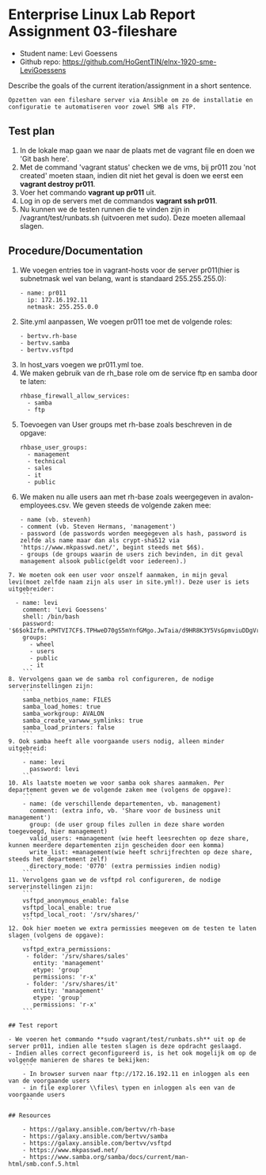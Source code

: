 # Enterprise Linux Lab Report Assignment 03-fileshare

- Student name: Levi Goessens
- Github repo: <https://github.com/HoGentTIN/elnx-1920-sme-LeviGoessens>

Describe the goals of the current iteration/assignment in a short sentence.
```
Opzetten van een fileshare server via Ansible om zo de installatie en configuratie te automatiseren voor zowel SMB als FTP.
```

## Test plan

1. In de lokale map gaan we naar de plaats met de vagrant file en doen we 'Git bash here'.
2. Met de command 'vagrant status' checken we de vms, bij pr011 zou 'not created' moeten staan, indien dit niet het geval is doen we eerst een **vagrant destroy pr011**.
3. Voer het commando **vagrant up pr011** uit.
4. Log in op de servers met de commandos **vagrant ssh pr011**.
5. Nu kunnen we de testen runnen die te vinden zijn in /vagrant/test/runbats.sh (uitvoeren met sudo). Deze moeten allemaal slagen.



## Procedure/Documentation

1. We voegen entries toe in vagrant-hosts voor de server pr011(hier is subnetmask wel van belang, want is standaard 255.255.255.0):
	```
	- name: pr011
  	  ip: 172.16.192.11
  	  netmask: 255.255.0.0
	```
2. Site.yml aanpassen, We voegen pr011 toe met de volgende roles: 
    ```
    - bertvv.rh-base
    - bertvv.samba
    - bertvv.vsftpd
    ```
3. In host_vars voegen we pr011.yml toe.
4. We maken gebruik van de rh_base role om de service ftp en samba door te laten:
	```
	rhbase_firewall_allow_services:
      - samba
	  - ftp
	```
5. Toevoegen van User groups met rh-base zoals beschreven in de opgave:
	```
	rhbase_user_groups:
	  - management
	  - technical
	  - sales
	  - it
	  - public
	```
6. We maken nu alle users aan met rh-base zoals weergegeven in avalon-employees.csv. We geven steeds de volgende zaken mee:
	```
	- name (vb. stevenh)
	- comment (vb. Steven Hermans, 'management')
	- password (de passwords worden meegegeven als hash, password is zelfde als name maar dan als crypt-sha512 via 'https://www.mkpasswd.net/', begint steeds met $6$).
	- groups (de groups waarin de users zich bevinden, in dit geval management alsook public(geldt voor iedereen).)
```
7. We moeten ook een user voor onszelf aanmaken, in mijn geval levi(moet zelfde naam zijn als user in site.yml!). Deze user is iets uitgebreider:
	```
  - name: levi
    comment: 'Levi Goessens'
    shell: /bin/bash
    password: '$6$okIzfm.ePHTVI7CF$.TPHweD70gS5mYnfGMgo.JwTaia/d9HR8K3Y5VsGpmviuDDgVr9Dt7Da4yA6B0Hy7qnG9mdOK.xiMOzQR1xsQ0'
    groups:
      - wheel
      - users
      - public
      - it
	```
8. Vervolgens gaan we de samba rol configureren, de nodige serverinstellingen zijn:
	```
	samba_netbios_name: FILES
	samba_load_homes: true
	samba_workgroup: AVALON
	samba_create_varwww_symlinks: true
	samba_load_printers: false
	```
9. Ook samba heeft alle voorgaande users nodig, alleen minder uitgebreid:
	```
	- name: levi
	  password: levi
	```
10. Als laatste moeten we voor samba ook shares aanmaken. Per departement geven we de volgende zaken mee (volgens de opgave):
	```
	- name: (de verschillende departementen, vb. management)
      comment: (extra info, vb. 'Share voor de business unit management')
      group: (de user group files zullen in deze share worden toegevoegd, hier management)
      valid_users: +management (wie heeft leesrechten op deze share, kunnen meerdere departementen zijn gescheiden door een komma)
      write_list: +management(wie heeft schrijfrechten op deze share, steeds het departement zelf)
      directory_mode: '0770' (extra permissies indien nodig)
	```
11. Vervolgens gaan we de vsftpd rol configureren, de nodige serverinstellingen zijn:
	```
	vsftpd_anonymous_enable: false
	vsftpd_local_enable: true
	vsftpd_local_root: '/srv/shares/'
	```
12. Ook hier moeten we extra permissies meegeven om de testen te laten slagen (volgens de opgave):
	```
	vsftpd_extra_permissions:
 	 - folder: '/srv/shares/sales'
   	   entity: 'management'
       etype: 'group'
       permissions: 'r-x'
     - folder: '/srv/shares/it'
       entity: 'management'
       etype: 'group'
       permissions: 'r-x'
	```

## Test report

- We voeren het commando **sudo vagrant/test/runbats.sh** uit op de server pr011, indien alle testen slagen is deze opdracht geslaagd.
- Indien alles correct geconfigureerd is, is het ook mogelijk om op de volgende manieren de shares te bekijken:
	```
	- In browser surven naar ftp://172.16.192.11 en inloggen als een van de voorgaande users
	- in file explorer \\files\ typen en inloggen als een van de voorgaande users
	```

## Resources

    - https://galaxy.ansible.com/bertvv/rh-base
	- https://galaxy.ansible.com/bertvv/samba
	- https://galaxy.ansible.com/bertvv/vsftpd
	- https://www.mkpasswd.net/
	- https://www.samba.org/samba/docs/current/man-html/smb.conf.5.html


